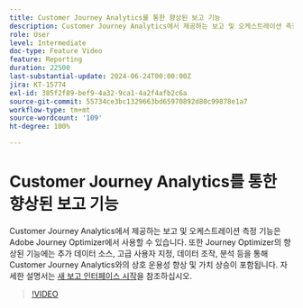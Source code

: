```yaml
---
title: Customer Journey Analytics를 통한 향상된 보고 기능
description: Customer Journey Analytics에서 제공하는 보고 및 오케스트레이션 측정 기능은 Adobe Journey Optimizer에서 사용할 수 있습니다. 또한 Journey Optimizer의 향상된 기능에는 추가 데이터 소스, 고급 사용자 지정, 데이터 조작, 분석 등을 통해 Customer Journey Analytics와의 상호 운용성 향상 및 가치 상승이 포함됩니다.
role: User
level: Intermediate
doc-type: Feature Video
feature: Reporting
duration: 22500
last-substantial-update: 2024-06-24T00:00:00Z
jira: KT-15774
exl-id: 385f2f89-bef9-4a32-9ca1-4a2f4afb2c6a
source-git-commit: 55734ce3bc1329663bd65970892d80c99878e1a7
workflow-type: tm+mt
source-wordcount: '109'
ht-degree: 100%

---
```


# Customer Journey Analytics를 통한 향상된 보고 기능

Customer Journey Analytics에서 제공하는 보고 및 오케스트레이션 측정 기능은 Adobe Journey Optimizer에서 사용할 수 있습니다. 또한 Journey Optimizer의 향상된 기능에는 추가 데이터 소스, 고급 사용자 지정, 데이터 조작, 분석 등을 통해 Customer Journey Analytics와의 상호 운용성 향상 및 가치 상승이 포함됩니다.
자세한 설명서는 [새 보고 인터페이스 시작](https://experienceleague.adobe.com/ko/docs/journey-optimizer/using/channel-report/report-gs-cja)을 참조하십시오.

>[!VIDEO](https://video.tv.adobe.com/v/3430413/?learn=on)
